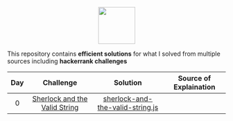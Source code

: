 <p align="center">
   <a align="center" href="https://www.hackerrank.com/Kanahaiya">
       <img height=85 src="https://d3keuzeb2crhkn.cloudfront.net/hackerrank/assets/styleguide/logo_wordmark-f5c5eb61ab0a154c3ed9eda24d0b9e31.svg">
   </a>
 <p/>
This repository contains <b>efficient solutions</b> for what I solved from multiple sources including <b>hackerrank challenges</b>



| Day |                                                Challenge                                              				  |                                                                                           Solution                                                                                                                              									    |				 	  Source of Explaination					   |
|:---:|:---------------------------------------------------------------------------------------------------------------------:|:-----------------------------------------------------------------------------------------------------------------------------------------------------------------------------------------------------------------------------------------------------------------------:|:------------------------------------------------------------:|
|  0  | [Sherlock and the Valid String](https://www.hackerrank.com/challenges/sherlock-and-valid-string/problem?h_l=interview&playlist_slugs%5B%5D=interview-preparation-kit&playlist_slugs%5B%5D=strings)                                  				  | [sherlock-and-the-valid-string.js](https://github.com/phuhien92/Coding-Preparation/blob/main/hackerrank/sherlock-and-the-valid-string.js)     
